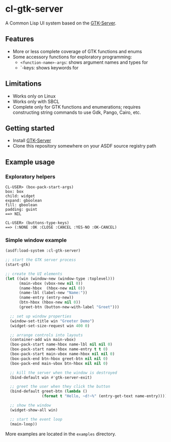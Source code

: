 cl-gtk-server
======================================================================

A Common Lisp UI system based on the
[GTK-Server](http://gtk-server.org/).

Features
----------------------------------------------------------------------

 - More or less complete coverage of GTK functions and enums
 - Some accessory functions for exploratory programming:
   - `<function-name>-args`: shows argument names and types for <function-name>
   - `<enum-name>-keys: shows keywords for <enum-name>
   
Limitations
----------------------------------------------------------------------

 - Works only on Linux
 - Works only with SBCL
 - Complete only for GTK functions and enumerations; requires
   constructing string commands to use Gdk, Pango, Cairo, etc.
   
Getting started
----------------------------------------------------------------------

 - Install [GTK-Server](http://gtk-server.org/)
 - Clone this repository somewhere on your ASDF source registry path

Example usage
----------------------------------------------------------------------

### Exploratory helpers

	CL-USER> (box-pack-start-args)
	box: box
	child: widget
	expand: gboolean
	fill: gboolean
	padding: guint
	==> NIL

	CL-USER> (buttons-type-keys)
	==> (:NONE :OK :CLOSE :CANCEL :YES-NO :OK-CANCEL)

### Simple window example

```lisp
(asdf:load-system :cl-gtk-server)

;; start the GTK server process
(start-gtk)

;; create the UI elements
(let ((win (window-new (window-type :toplevel)))
	  (main-vbox (vbox-new nil 0))
	  (name-hbox  (hbox-new nil 0))
	  (name-lbl (label-new "Name:"))
	  (name-entry (entry-new))
	  (btn-hbox (hbox-new nil 0))
	  (greet-btn (button-new-with-label "Greet")))

  ;; set up window properties
  (window-set-title win "Greeter Demo")
  (widget-set-size-request win 400 0)

  ;; arrange controls into layouts
  (container-add win main-vbox)
  (box-pack-start name-hbox name-lbl nil nil 0)
  (box-pack-start name-hbox name-entry t t 0)
  (box-pack-start main-vbox name-hbox nil nil 0)
  (box-pack-end btn-hbox greet-btn nil nil 0)
  (box-pack-end main-vbox btn-hbox nil nil 0)

  ;; kill the server when the window is destroyed
  (bind-default win #'gtk-server-exit)

  ;; greet the user when they click the button
  (bind-default greet-btn (lambda ()
				(format t "Hello, ~d!~%" (entry-get-text name-entry))))

  ;; show the window
  (widget-show-all win)

  ;; start the event loop
  (main-loop))
```

More examples are located in the `examples` directory.
